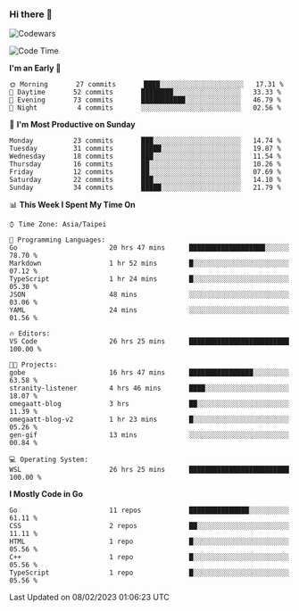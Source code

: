 ### Hi there 👋

![Codewars](https://www.codewars.com/users/omegaatt36/badges/small)

<!--START_SECTION:waka-->
![Code Time](http://img.shields.io/badge/Code%20Time-810%20hrs%2039%20mins-blue)

**I'm an Early 🐤** 

```text
🌞 Morning       27 commits       ████░░░░░░░░░░░░░░░░░░░░░   17.31 % 
🌆 Daytime       52 commits       ████████░░░░░░░░░░░░░░░░░   33.33 % 
🌃 Evening       73 commits       ███████████░░░░░░░░░░░░░░   46.79 % 
🌙 Night          4 commits       ░░░░░░░░░░░░░░░░░░░░░░░░░   02.56 % 

```
📅 **I'm Most Productive on Sunday** 

```text
Monday          23 commits       ███░░░░░░░░░░░░░░░░░░░░░░   14.74 % 
Tuesday         31 commits       █████░░░░░░░░░░░░░░░░░░░░   19.87 % 
Wednesday       18 commits       ███░░░░░░░░░░░░░░░░░░░░░░   11.54 % 
Thursday        16 commits       ██░░░░░░░░░░░░░░░░░░░░░░░   10.26 % 
Friday          12 commits       ██░░░░░░░░░░░░░░░░░░░░░░░   07.69 % 
Saturday        22 commits       ███░░░░░░░░░░░░░░░░░░░░░░   14.10 % 
Sunday          34 commits       █████░░░░░░░░░░░░░░░░░░░░   21.79 % 

```


📊 **This Week I Spent My Time On** 

```text
⌚︎ Time Zone: Asia/Taipei

💬 Programming Languages: 
Go                       20 hrs 47 mins      ███████████████████░░░░░░   78.70 % 
Markdown                 1 hr 52 mins        █░░░░░░░░░░░░░░░░░░░░░░░░   07.12 % 
TypeScript               1 hr 24 mins        █░░░░░░░░░░░░░░░░░░░░░░░░   05.30 % 
JSON                     48 mins             ░░░░░░░░░░░░░░░░░░░░░░░░░   03.06 % 
YAML                     24 mins             ░░░░░░░░░░░░░░░░░░░░░░░░░   01.56 % 

🔥 Editors: 
VS Code                  26 hrs 25 mins      █████████████████████████   100.00 % 

🐱‍💻 Projects: 
gobe                     16 hrs 47 mins      ████████████████░░░░░░░░░   63.58 % 
stranity-listener        4 hrs 46 mins       ████░░░░░░░░░░░░░░░░░░░░░   18.07 % 
omegaatt-blog            3 hrs               ██░░░░░░░░░░░░░░░░░░░░░░░   11.39 % 
omegaatt-blog-v2         1 hr 23 mins        █░░░░░░░░░░░░░░░░░░░░░░░░   05.26 % 
gen-gif                  13 mins             ░░░░░░░░░░░░░░░░░░░░░░░░░   00.84 % 

💻 Operating System: 
WSL                      26 hrs 25 mins      █████████████████████████   100.00 % 

```

**I Mostly Code in Go** 

```text
Go                       11 repos            ███████████████░░░░░░░░░░   61.11 % 
CSS                      2 repos             ██░░░░░░░░░░░░░░░░░░░░░░░   11.11 % 
HTML                     1 repo              █░░░░░░░░░░░░░░░░░░░░░░░░   05.56 % 
C++                      1 repo              █░░░░░░░░░░░░░░░░░░░░░░░░   05.56 % 
TypeScript               1 repo              █░░░░░░░░░░░░░░░░░░░░░░░░   05.56 % 

```



 Last Updated on 08/02/2023 01:06:23 UTC
<!--END_SECTION:waka-->

<!--
**omegaatt36/omegaatt36** is a ✨ _special_ ✨ repository because its `README.md` (this file) appears on your GitHub profile.

Here are some ideas to get you started:

- 🔭 I’m currently working on ...
- 🌱 I’m currently learning ...
- 👯 I’m looking to collaborate on ...
- 🤔 I’m looking for help with ...
- 💬 Ask me about ...
- 📫 How to reach me: ...
- 😄 Pronouns: ...
- ⚡ Fun fact: ...
-->
